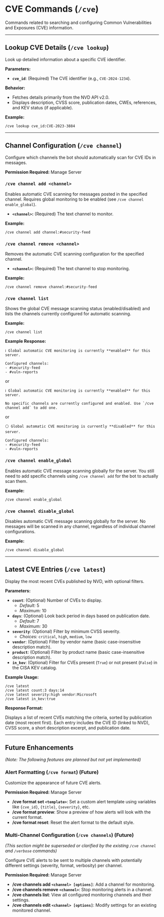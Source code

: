 # CVE Commands (`/cve`)

Commands related to searching and configuring Common Vulnerabilities and Exposures (CVE) information.

---

## Lookup CVE Details (`/cve lookup`)

Look up detailed information about a specific CVE identifier.

**Parameters:**

- **`cve_id`**: (Required) The CVE identifier (e.g., `CVE-2024-1234`).

**Behavior:**

- Fetches details primarily from the NVD API v2.0.
- Displays description, CVSS score, publication dates, CWEs, references, and KEV status (if applicable).

**Example:**

```
/cve lookup cve_id:CVE-2023-3884
```

---

## Channel Configuration (`/cve channel`)

Configure which channels the bot should automatically scan for CVE IDs in messages.

**Permission Required:** Manage Server

### `/cve channel add <channel>`

Enables automatic CVE scanning for messages posted in the specified channel. Requires global monitoring to be enabled (see `/cve channel enable_global`).

- **`<channel>`:** (Required) The text channel to monitor.

**Example:**

```
/cve channel add channel:#security-feed
```

### `/cve channel remove <channel>`

Removes the automatic CVE scanning configuration for the specified channel.

- **`<channel>`:** (Required) The text channel to stop monitoring.

**Example:**

```
/cve channel remove channel:#security-feed
```

### `/cve channel list`

Shows the global CVE message scanning status (enabled/disabled) and lists the channels currently configured for automatic scanning.

**Example:**

```
/cve channel list
```

**Example Response:**

```
ℹ️ Global automatic CVE monitoring is currently **enabled** for this server.

Configured channels:
- #security-feed
- #vuln-reports
```

or

```
ℹ️ Global automatic CVE monitoring is currently **enabled** for this server.

No specific channels are currently configured and enabled. Use `/cve channel add` to add one.
```

or

```
⚪ Global automatic CVE monitoring is currently **disabled** for this server.

Configured channels:
- #security-feed
- #vuln-reports
```

### `/cve channel enable_global`

Enables automatic CVE message scanning globally for the server. You still need to add specific channels using `/cve channel add` for the bot to actually scan them.

**Example:**

```
/cve channel enable_global
```

### `/cve channel disable_global`

Disables automatic CVE message scanning globally for the server. No messages will be scanned in any channel, regardless of individual channel configurations.

**Example:**

```
/cve channel disable_global
```

---

## Latest CVE Entries (`/cve latest`)

Display the most recent CVEs published by NVD, with optional filters.

**Parameters:**

- **`count`**: (Optional) Number of CVEs to display.
  - _Default:_ 5
  - _Maximum:_ 10
- **`days`**: (Optional) Look back period in days based on publication date.
  - _Default:_ 7
  - _Maximum:_ 30
- **`severity`**: (Optional) Filter by minimum CVSS severity.
  - _Choices:_ `critical`, `high`, `medium`, `low`
- **`vendor`**: (Optional) Filter by vendor name (basic case-insensitive description match).
- **`product`**: (Optional) Filter by product name (basic case-insensitive description match).
- **`in_kev`**: (Optional) Filter for CVEs present (`True`) or not present (`False`) in the CISA KEV catalog.

**Example Usage:**

```
/cve latest
/cve latest count:3 days:14
/cve latest severity:high vendor:Microsoft
/cve latest in_kev:true
```

**Response Format:**

Displays a list of recent CVEs matching the criteria, sorted by publication date (most recent first). Each entry includes the CVE ID (linked to NVD), CVSS score, a short description excerpt, and publication date.

---

## Future Enhancements

_(Note: The following features are planned but not yet implemented)_

### Alert Formatting (`/cve format`) (Future)

Customize the appearance of future CVE alerts.

**Permission Required:** Manage Server

- **/cve format set `<template>`**: Set a custom alert template using variables like `{cve_id}`, `{title}`, `{severity}`, etc.
- **/cve format preview**: Show a preview of how alerts will look with the current format.
- **/cve format reset**: Reset the alert format to the default style.

### Multi-Channel Configuration (`/cve channels`) (Future)

_(This section might be superseded or clarified by the existing `/cve channel` and `/verbose` commands)_

Configure CVE alerts to be sent to multiple channels with potentially different settings (severity, format, verbosity) per channel.

**Permission Required:** Manage Server

- **/cve channels add `<channel> [options]`**: Add a channel for monitoring.
- **/cve channels remove `<channel>`**: Stop monitoring alerts in a channel.
- **/cve channels list**: View all configured monitoring channels and their settings.
- **/cve channels edit `<channel> [options]`**: Modify settings for an existing monitored channel.
